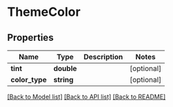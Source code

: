 # ThemeColor

## Properties
Name | Type | Description | Notes
------------ | ------------- | ------------- | -------------
**tint** | **double** |  | [optional] 
**color_type** | **string** |  | [optional] 

[[Back to Model list]](../README.md#documentation-for-models) [[Back to API list]](../README.md#documentation-for-api-endpoints) [[Back to README]](../README.md)


